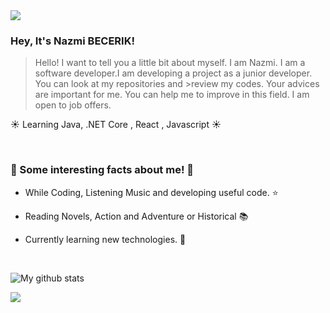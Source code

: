 <img src="https://cdnb.artstation.com/p/assets/images/images/019/093/555/large/marianna-burylko-starrysky.jpg?1561999318">


### Hey, It's Nazmi BECERIK! 
>Hello! I want to tell you a little bit about myself. I am Nazmi. I am a software developer.I am developing a project as a junior developer. You can look at my repositories and >review my codes.  Your advices are important  for me. You can help me to improve in this field. I am open to job offers.


☀️ Learning Java, .NET Core , React , Javascript  ☀️

<br>

### 🧬 Some interesting facts about me! 🧬
 
  - While Coding, Listening Music and developing useful code. ⭐️

  - Reading Novels, Action and Adventure or Historical 📚
  
  - Currently learning new technologies. 🥢
  
  <br>

![My github stats](https://github-readme-stats.vercel.app/api?username=nazmibecerik&show_icons=true&theme=tokyonight&count_private=true&hide=issues,contribs)


<img align="center" src="https://github-readme-stats.vercel.app/api/top-langs/?username=nazmibecerik&count_private=true&layout=compact" />
